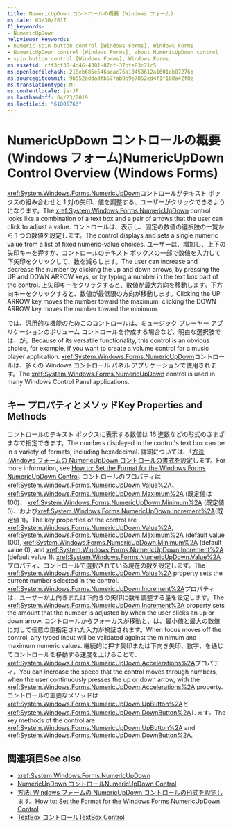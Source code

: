 ```yaml
---
title: NumericUpDown コントロールの概要 (Windows フォーム)
ms.date: 03/30/2017
f1_keywords:
- NumericUpDown
helpviewer_keywords:
- numeric spin button control [Windows Forms], Windows Forms
- NumericUpDown control [Windows Forms], about NumericUpDown control
- spin button control [Windows Forms], Windows Forms
ms.assetid: cff3cf30-4d46-4381-87df-37bfe83c71c5
ms.openlocfilehash: 218eb685e546acac76a18450612a1601ab87276b
ms.sourcegitcommit: 9b552addadfb57fab0b9e7852ed4f1f1b8a42f8e
ms.translationtype: MT
ms.contentlocale: ja-JP
ms.lasthandoff: 04/23/2019
ms.locfileid: "61805763"
---
```

# <a name="numericupdown-control-overview-windows-forms"></a><span data-ttu-id="37c09-102">NumericUpDown コントロールの概要 (Windows フォーム)</span><span class="sxs-lookup"><span data-stu-id="37c09-102">NumericUpDown Control Overview (Windows Forms)</span></span>
<span data-ttu-id="37c09-103"><xref:System.Windows.Forms.NumericUpDown>コントロールがテキスト ボックスの組み合わせと 1 対の矢印、値を調整する、ユーザーがクリックできるようになります。</span><span class="sxs-lookup"><span data-stu-id="37c09-103">The <xref:System.Windows.Forms.NumericUpDown> control looks like a combination of a text box and a pair of arrows that the user can click to adjust a value.</span></span> <span data-ttu-id="37c09-104">コントロールは、表示し、固定の数値の選択肢の一覧から 1 つの数値を設定します。</span><span class="sxs-lookup"><span data-stu-id="37c09-104">The control displays and sets a single numeric value from a list of fixed numeric-value choices.</span></span> <span data-ttu-id="37c09-105">ユーザーは、増加し、上下の矢印キーを押すか、コントロールのテキスト ボックスの一部で数値を入力して下矢印をクリックして、数を減らします。</span><span class="sxs-lookup"><span data-stu-id="37c09-105">The user can increase and decrease the number by clicking the up and down arrows, by pressing the UP and DOWN ARROW keys, or by typing a number in the text box part of the control.</span></span> <span data-ttu-id="37c09-106">上矢印キーをクリックすると、数値が最大方向を移動します。下方向キーをクリックすると、数値が最低限の方向が移動します。</span><span class="sxs-lookup"><span data-stu-id="37c09-106">Clicking the UP ARROW key moves the number toward the maximum; clicking the DOWN ARROW key moves the number toward the minimum.</span></span>  
  
 <span data-ttu-id="37c09-107">では、汎用的な機能のためこのコントロールは、ミュージック プレーヤー アプリケーションのボリューム コントロールを作成する場合など、明白な選択肢では、が。</span><span class="sxs-lookup"><span data-stu-id="37c09-107">Because of its versatile functionality, this control is an obvious choice, for example, if you want to create a volume control for a music player application.</span></span> <span data-ttu-id="37c09-108"><xref:System.Windows.Forms.NumericUpDown>コントロールは、多くの Windows コントロール パネル アプリケーションで使用されます。</span><span class="sxs-lookup"><span data-stu-id="37c09-108">The <xref:System.Windows.Forms.NumericUpDown> control is used in many Windows Control Panel applications.</span></span>  
  
## <a name="key-properties-and-methods"></a><span data-ttu-id="37c09-109">キー プロパティとメソッド</span><span class="sxs-lookup"><span data-stu-id="37c09-109">Key Properties and Methods</span></span>  
 <span data-ttu-id="37c09-110">コントロールのテキスト ボックスに表示する数値は 16 進数などの形式のさまざまなで指定できます。</span><span class="sxs-lookup"><span data-stu-id="37c09-110">The numbers displayed in the control's text box can be in a variety of formats, including hexadecimal.</span></span> <span data-ttu-id="37c09-111">詳細については、「[方法 :Windows フォームの NumericUpDown コントロールの書式を設定](how-to-set-the-format-for-the-windows-forms-numericupdown-control.md)します。</span><span class="sxs-lookup"><span data-stu-id="37c09-111">For more information, see [How to: Set the Format for the Windows Forms NumericUpDown Control](how-to-set-the-format-for-the-windows-forms-numericupdown-control.md).</span></span> <span data-ttu-id="37c09-112">コントロールのプロパティは<xref:System.Windows.Forms.NumericUpDown.Value%2A>、 <xref:System.Windows.Forms.NumericUpDown.Maximum%2A> (既定値は 100)、 <xref:System.Windows.Forms.NumericUpDown.Minimum%2A> (既定値 0)、および<xref:System.Windows.Forms.NumericUpDown.Increment%2A>(既定値 1)。</span><span class="sxs-lookup"><span data-stu-id="37c09-112">The key properties of the control are <xref:System.Windows.Forms.NumericUpDown.Value%2A>, <xref:System.Windows.Forms.NumericUpDown.Maximum%2A> (default value 100), <xref:System.Windows.Forms.NumericUpDown.Minimum%2A> (default value 0), and <xref:System.Windows.Forms.NumericUpDown.Increment%2A> (default value 1).</span></span> <span data-ttu-id="37c09-113"><xref:System.Windows.Forms.NumericUpDown.Value%2A>プロパティ、コントロールで選択されている現在の数を設定します。</span><span class="sxs-lookup"><span data-stu-id="37c09-113">The <xref:System.Windows.Forms.NumericUpDown.Value%2A> property sets the current number selected in the control.</span></span> <span data-ttu-id="37c09-114"><xref:System.Windows.Forms.NumericUpDown.Increment%2A>プロパティは、ユーザーが上向きまたは下向きの矢印に数を調整する量を設定します。</span><span class="sxs-lookup"><span data-stu-id="37c09-114">The <xref:System.Windows.Forms.NumericUpDown.Increment%2A> property sets the amount that the number is adjusted by when the user clicks an up or down arrow.</span></span> <span data-ttu-id="37c09-115">コントロールからフォーカスが移動と、は、最小値と最大の数値に対して任意の型指定された入力が検証されます。</span><span class="sxs-lookup"><span data-stu-id="37c09-115">When focus moves off the control, any typed input will be validated against the minimum and maximum numeric values.</span></span> <span data-ttu-id="37c09-116">継続的に押す矢印または下向き矢印、数字、を通じてコントロールを移動する速度を上げることで、<xref:System.Windows.Forms.NumericUpDown.Accelerations%2A>プロパティ。</span><span class="sxs-lookup"><span data-stu-id="37c09-116">You can increase the speed that the control moves through numbers, when the user continuously presses the up or down arrow, with the <xref:System.Windows.Forms.NumericUpDown.Accelerations%2A> property.</span></span> <span data-ttu-id="37c09-117">コントロールの主要なメソッドは<xref:System.Windows.Forms.NumericUpDown.UpButton%2A>と<xref:System.Windows.Forms.NumericUpDown.DownButton%2A>します。</span><span class="sxs-lookup"><span data-stu-id="37c09-117">The key methods of the control are <xref:System.Windows.Forms.NumericUpDown.UpButton%2A> and <xref:System.Windows.Forms.NumericUpDown.DownButton%2A>.</span></span>  
  
## <a name="see-also"></a><span data-ttu-id="37c09-118">関連項目</span><span class="sxs-lookup"><span data-stu-id="37c09-118">See also</span></span>

- <xref:System.Windows.Forms.NumericUpDown>
- [<span data-ttu-id="37c09-119">NumericUpDown コントロール</span><span class="sxs-lookup"><span data-stu-id="37c09-119">NumericUpDown Control</span></span>](numericupdown-control-windows-forms.md)
- [<span data-ttu-id="37c09-120">方法: Windows フォームの NumericUpDown コントロールの形式を設定します。</span><span class="sxs-lookup"><span data-stu-id="37c09-120">How to: Set the Format for the Windows Forms NumericUpDown Control</span></span>](how-to-set-the-format-for-the-windows-forms-numericupdown-control.md)
- [<span data-ttu-id="37c09-121">TextBox コントロール</span><span class="sxs-lookup"><span data-stu-id="37c09-121">TextBox Control</span></span>](textbox-control-windows-forms.md)
